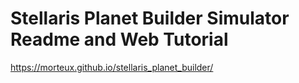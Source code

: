 # Stellaris Planet Builder Simulator Readme and Web Tutorial

https://morteux.github.io/stellaris_planet_builder/
